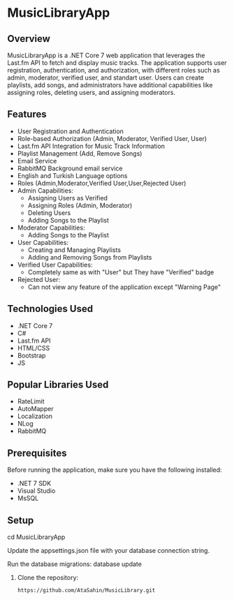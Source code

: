 # MusicLibraryApp

## Overview

MusicLibraryApp is a .NET Core 7 web application that leverages the Last.fm API to fetch and display music tracks. The application supports user registration, authentication, and authorization, with different roles such as admin, moderator, verified user, and standart user. Users can create playlists, add songs, and administrators have additional capabilities like assigning roles, deleting users, and assigning moderators.

## Features

- User Registration and Authentication
- Role-based Authorization (Admin, Moderator, Verified User, User)
- Last.fm API Integration for Music Track Information
- Playlist Management (Add, Remove Songs)
- Email Service
- RabbitMQ Background email service
- English and Turkish Language options
- Roles (Admin,Moderator,Verified User,User,Rejected User)
- Admin Capabilities:
  - Assigning Users as Verified
  - Assigning Roles (Admin, Moderator)
  - Deleting Users
  - Adding Songs to the Playlist
- Moderator Capabilities:
  - Adding Songs to the Playlist
- User Capabilities:
  - Creating and Managing Playlists
  - Adding and Removing Songs from Playlists
- Verified User Capabilities:
  - Completely same as with "User" but They have "Verified" badge
- Rejected User:
  - Can not view any feature of the application except "Warning Page"
 

## Technologies Used
- .NET Core 7
- C#
- Last.fm API
- HTML/CSS
- Bootstrap
- JS
## Popular Libraries Used
- RateLimit
- AutoMapper
- Localization
- NLog
- RabbitMQ

## Prerequisites

Before running the application, make sure you have the following installed:

- .NET 7 SDK
- Visual Studio
- MsSQL

## Setup

cd MusicLibraryApp

Update the appsettings.json file with your database connection string.

Run the database migrations:
database update

1. Clone the repository:

   ```bash
   https://github.com/AtaSahin/MusicLibrary.git

